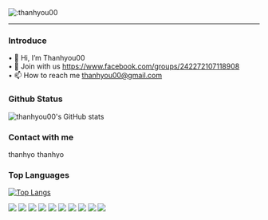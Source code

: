 

<img align="center" src="https://count.getloli.com/get/@:thanhyou00" alt=":thanhyou00" />
<hr>

### Introduce <br>

• 👋 Hi, I’m Thanhyou00  <br>
• 📕 Join with us https://www.facebook.com/groups/242272107118908 <br>
• 📫 How to reach me thanhyou00@gmail.com



### Github Status
![thanhyou00's GitHub stats](https://github-readme-stats.vercel.app/api?username=thanhyou00&show_icons=true&theme=radical)


### Contact with me

[<img align="left" background-color="red"  alt="thanhyou00 | YouTube" width="55px" height="16px" src="https://img.shields.io/badge/-YouTube-FF0000?logo=YouTube&logoColor=fff" />][youtube] 
[<img align="left" alt="thanhyou00 | Twitter" width="55px" height="16px" src="https://img.shields.io/badge/-Twitter-1DA1F2?logo=Twitter&logoColor=fff" />][twitter]
<br>
### Top Languages

[![Top Langs](https://github-readme-stats.vercel.app/api/top-langs/?username=thanhyou00&layout=compact)](https://github.com/anuraghazra/github-readme-stats) 
<p >
<img src="https://img.shields.io/badge/-VS Code-007ACC?logo=VisualStudioCode&logoColor=fff" />  
<img src="https://img.shields.io/badge/-Netbeans-1B6AC6?logo=apachenetbeanside&logoColor=fff" />  
<img src="https://img.shields.io/badge/-CSS-157286?logo=css3&logoColor=fff" />
<img src="https://img.shields.io/badge/-HTML-e34F26?logo=html5&logoColor=fff" />
<img src="https://img.shields.io/badge/-Javascript-f7DF1E?logo=javascript&logoColor=fff" />
<img src="https://img.shields.io/badge/-Java-007396?logo=java&logoColor=fff" />
<img src="https://img.shields.io/badge/-Microsoft SQL Server-CC2927?logo=MicrosoftSQLServer&logoColor=fff" />
<img src="https://img.shields.io/badge/-React Native-22a6b3?logo=react&logoColor=fff" /> 
<img src="https://img.shields.io/badge/-C++-00599C?logo=cplusplus&logoColor=fff" />  
<img src="https://img.shields.io/badge/-Angular-DD0031?logo=angular&logoColor=fff" />       
</p>

[youtube]: https://www.youtube.com/channel/UCJrZG7d10z_Xv2fPanjOvzA
[instagram]: https://www.instagram.com/thanhyou00
[twitter]: https://twitter.com/thanhyou00
